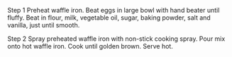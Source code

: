 Step 1
Preheat waffle iron. Beat eggs in large bowl with hand beater until fluffy. Beat in flour, milk, vegetable oil, sugar, baking powder, salt and vanilla, just until smooth.

Step 2
Spray preheated waffle iron with non-stick cooking spray. Pour mix onto hot waffle iron. Cook until golden brown. Serve hot.
